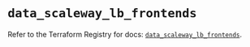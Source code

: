 # `data_scaleway_lb_frontends`

Refer to the Terraform Registry for docs: [`data_scaleway_lb_frontends`](https://registry.terraform.io/providers/scaleway/scaleway/2.53.0/docs/data-sources/lb_frontends).
